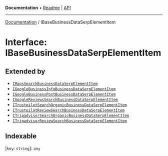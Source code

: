**Documentation** • [Readme](../README.md) \| [API](../globals.md)

***

[Documentation](../README.md) / IBaseBusinessDataSerpElementItem

# Interface: IBaseBusinessDataSerpElementItem

## Extended by

- [`IMapsSearchBusinessDataSerpElementItem`](IMapsSearchBusinessDataSerpElementItem.md)
- [`IGoogleBusinessInfoBusinessDataSerpElementItem`](IGoogleBusinessInfoBusinessDataSerpElementItem.md)
- [`IGoogleBusinessPostBusinessDataSerpElementItem`](IGoogleBusinessPostBusinessDataSerpElementItem.md)
- [`IGoogleReviewsSearchBusinessDataSerpElementItem`](IGoogleReviewsSearchBusinessDataSerpElementItem.md)
- [`ITrustpilotSearchOrganicBusinessDataSerpElementItem`](ITrustpilotSearchOrganicBusinessDataSerpElementItem.md)
- [`ITrustpilotReviewSearchBusinessDataSerpElementItem`](ITrustpilotReviewSearchBusinessDataSerpElementItem.md)
- [`ITripadvisorSearchOrganicBusinessDataSerpElementItem`](ITripadvisorSearchOrganicBusinessDataSerpElementItem.md)
- [`ITripadvisorReviewSearchBusinessDataSerpElementItem`](ITripadvisorReviewSearchBusinessDataSerpElementItem.md)

## Indexable

 \[`key`: `string`\]: `any`
